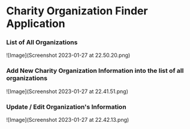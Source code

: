# Charity Organization Finder Application

### List of All Organizations
![Image](Screenshot 2023-01-27 at 22.50.20.png)
### Add New Charity Organization Information into the list of all organizations
![Image](Screenshot 2023-01-27 at 22.41.51.png)
### Update / Edit Organization's Information
![Image](Screenshot 2023-01-27 at 22.42.13.png)
